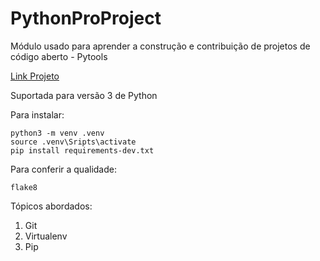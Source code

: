 # PythonProProject
Módulo usado para aprender a construção e contribuição 
de projetos de código aberto - Pytools

[Link Projeto](https://github.com/italodg9/PythonProProject)

Suportada para versão 3 de Python

Para instalar:
```
python3 -m venv .venv
source .venv\Sripts\activate
pip install requirements-dev.txt
```

Para conferir a qualidade:
````
flake8
````


Tópicos abordados:
1. Git
2. Virtualenv
3. Pip